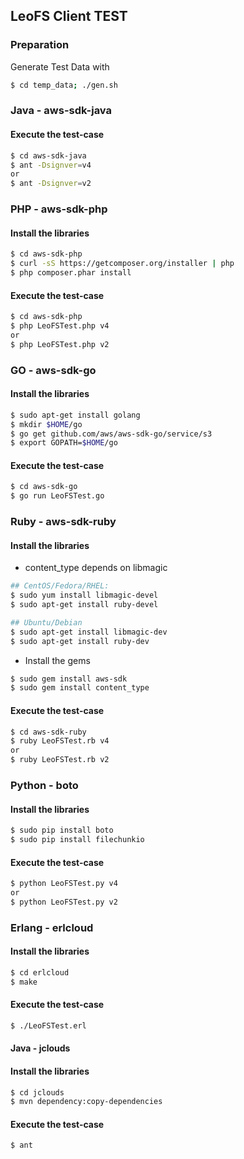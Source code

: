 ## LeoFS Client TEST

### Preparation
Generate Test Data with
```bash
$ cd temp_data; ./gen.sh
```

### Java - aws-sdk-java
#### Execute the test-case

```bash
$ cd aws-sdk-java
$ ant -Dsignver=v4
or
$ ant -Dsignver=v2
```

### PHP - aws-sdk-php
#### Install the libraries

```bash
$ cd aws-sdk-php
$ curl -sS https://getcomposer.org/installer | php
$ php composer.phar install
```

#### Execute the test-case

```bash
$ cd aws-sdk-php
$ php LeoFSTest.php v4
or
$ php LeoFSTest.php v2
```

### GO - aws-sdk-go
#### Install the libraries

```bash
$ sudo apt-get install golang
$ mkdir $HOME/go
$ go get github.com/aws/aws-sdk-go/service/s3
$ export GOPATH=$HOME/go
```

#### Execute the test-case

```bash
$ cd aws-sdk-go
$ go run LeoFSTest.go
```

### Ruby - aws-sdk-ruby
#### Install the libraries

* content_type depends on libmagic

```bash
## CentOS/Fedora/RHEL: 
$ sudo yum install libmagic-devel
$ sudo apt-get install ruby-devel

## Ubuntu/Debian
$ sudo apt-get install libmagic-dev
$ sudo apt-get install ruby-dev
```

* Install the gems

```bash
$ sudo gem install aws-sdk
$ sudo gem install content_type
```

#### Execute the test-case

```bash
$ cd aws-sdk-ruby
$ ruby LeoFSTest.rb v4
or
$ ruby LeoFSTest.rb v2
``` 

### Python - boto
#### Install the libraries

```bash
$ sudo pip install boto
$ sudo pip install filechunkio
```

#### Execute the test-case

```bash
$ python LeoFSTest.py v4
or
$ python LeoFSTest.py v2
```

### Erlang - erlcloud
#### Install the libraries
```bash
$ cd erlcloud
$ make
```

#### Execute the test-case
```bash
$ ./LeoFSTest.erl
```

#### Java - jclouds
#### Install the libraries
```bash
$ cd jclouds
$ mvn dependency:copy-dependencies
```

#### Execute the test-case
```bash
$ ant
```
